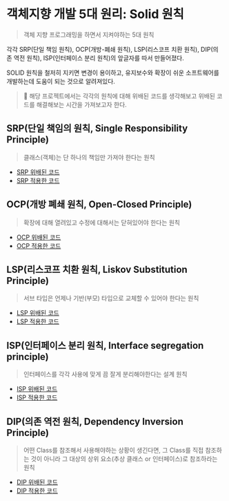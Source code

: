 # 객체지향 개발 5대 원리: Solid 원칙
> 객체 지향 프로그래밍을 하면서 지켜야하는 5대 원칙

각각 SRP(단일 책임 원칙), OCP(개방-폐쇄 원칙), LSP(리스코프 치환 원칙), DIP(의존 역전 원칙), ISP(인터페이스 분리 원칙)의 앞글자를 따서 만들어졌다. 

SOLID 원칙을 철저히 지키면 변경이 용이하고, 유지보수와 확장이 쉬운 소프트웨어를 개발하는데 도움이 되는 것으로 알려져있다.

> 🐣 해당 프로젝트에서는 각각의 원칙에 대해 위배된 코드를 생각해보고 위배된 코드를 해결해보는 시간을 가져보고자 한다.  

## SRP(단일 책임의 원칙, Single Responsibility Principle)
> 클래스(객체)는 단 하나의 책임만 가져야 한다는 원칙
- [SRP 위배된 코드]()
- [SRP 적용한 코드]()

## OCP(개방 폐쇄 원칙, Open-Closed Principle)
> 확장에 대해 열려있고 수정에 대해서는 닫혀있어야 한다는 원칙
- [OCP 위배된 코드]()
- [OCP 적용한 코드]()

## LSP(리스코프 치환 원칙, Liskov Substitution Principle)
> 서브 타입은 언제나 기반(부모) 타입으로 교체할 수 있어야 한다는 원칙
- [LSP 위배된 코드]()
- [LSP 적용한 코드]()

## ISP(인터페이스 분리 원칙, Interface segregation principle)
> 인터페이스를 각각 사용에 맞게 끔 잘게 분리해야한다는 설계 원칙
- [ISP 위배된 코드]()
- [ISP 적용한 코드]()

## DIP(의존 역전 원칙, Dependency Inversion Principle)
> 어떤 Class를 참조해서 사용해야하는 상황이 생긴다면, 그 Class를 직접 참조하는 것이 아니라 그 대상의 상위 요소(추상 클래스 or 인터페이스)로 참조하라는 원칙
- [DIP 위배된 코드]()
- [DIP 적용한 코드]()
